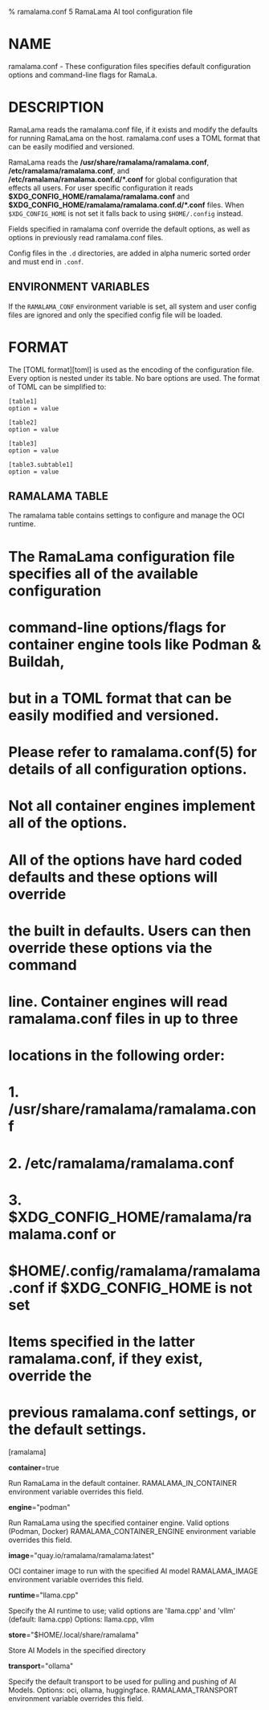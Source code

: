 % ramalama.conf 5 RamaLama AI tool configuration file

# NAME
ramalama.conf - These configuration files specifies default
configuration options and command-line flags for RamaLa.

# DESCRIPTION
RamaLama reads the ramalama.conf file, if it exists
and modify the defaults for running RamaLama on the host. ramalama.conf uses
a TOML format that can be easily modified and versioned.

RamaLama reads the __/usr/share/ramalama/ramalama.conf__,
__/etc/ramalama/ramalama.conf__, and __/etc/ramalama/ramalama.conf.d/\*.conf__
for global configuration that effects all users.
For user specific configuration it reads __\$XDG_CONFIG_HOME/ramalama/ramalama.conf__ and
__\$XDG_CONFIG_HOME/ramalama/ramalama.conf.d/\*.conf__ files. When `$XDG_CONFIG_HOME` is not set it falls back to using `$HOME/.config` instead.

Fields specified in ramalama conf override the default options, as well as
options in previously read ramalama.conf files.

Config files in the `.d` directories, are added in alpha numeric sorted order and must end in `.conf`.

## ENVIRONMENT VARIABLES
If the `RAMALAMA_CONF` environment variable is set, all system and user
config files are ignored and only the specified config file will be loaded.

# FORMAT
The [TOML format][toml] is used as the encoding of the configuration file.
Every option is nested under its table. No bare options are used. The format of
TOML can be simplified to:

    [table1]
    option = value

    [table2]
    option = value

    [table3]
    option = value

    [table3.subtable1]
    option = value

## RAMALAMA TABLE
The ramalama table contains settings to configure and manage the OCI runtime.

# The RamaLama configuration file specifies all of the available configuration
# command-line options/flags for container engine tools like Podman & Buildah,
# but in a TOML format that can be easily modified and versioned.

# Please refer to ramalama.conf(5) for details of all configuration options.
# Not all container engines implement all of the options.
# All of the options have hard coded defaults and these options will override
# the built in defaults. Users can then override these options via the command
# line. Container engines will read ramalama.conf files in up to three
# locations in the following order:
#  1. /usr/share/ramalama/ramalama.conf
#  2. /etc/ramalama/ramalama.conf
#  3. $XDG_CONFIG_HOME/ramalama/ramalama.conf or
#     $HOME/.config/ramalama/ramalama.conf if $XDG_CONFIG_HOME is not set
#  Items specified in the latter ramalama.conf, if they exist, override the
# previous ramalama.conf settings, or the default settings.

[ramalama]

**container**=true

Run RamaLama in the default container.
RAMALAMA_IN_CONTAINER environment variable overrides this field.

**engine**="podman"

Run RamaLama using the specified container engine.
Valid options (Podman, Docker)
RAMALAMA_CONTAINER_ENGINE environment variable overrides this field.

**image**="quay.io/ramalama/ramalama:latest"

OCI container image to run with the specified AI model
RAMALAMA_IMAGE environment variable overrides this field.

**runtime**="llama.cpp"

Specify the AI runtime to use; valid options are 'llama.cpp' and 'vllm' (default: llama.cpp)
Options: llama.cpp, vllm

**store**="$HOME/.local/share/ramalama"

Store AI Models in the specified directory

**transport**="ollama"

Specify the default transport to be used for pulling and pushing of AI Models.
Options: oci, ollama, huggingface.
RAMALAMA_TRANSPORT environment variable overrides this field.


